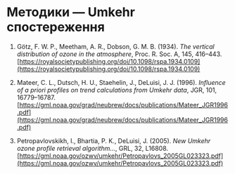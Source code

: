 # Методики — Umkehr спостереження

1. Götz, F. W. P., Meetham, A. R., Dobson, G. M. B. (1934). _The vertical distribution of ozone in the atmosphere_, Proc. R. Soc. A, 145, 416–443.  
   [https://royalsocietypublishing.org/doi/10.1098/rspa.1934.0109](https://royalsocietypublishing.org/doi/10.1098/rspa.1934.0109)

2. Mateer, C. L., Dutsch, H. U., Staehelin, J., DeLuisi, J. J. (1996). _Influence of a priori profiles on trend calculations from Umkehr data_, JGR, 101, 16779–16787.  
   [https://gml.noaa.gov/grad/neubrew/docs/publications/Mateer_JGR1996.pdf](https://gml.noaa.gov/grad/neubrew/docs/publications/Mateer_JGR1996.pdf)

3. Petropavlovskikh, I., Bhartia, P. K., DeLuisi, J. (2005). _New Umkehr ozone profile retrieval algorithm…_, GRL, 32, L16808.  
   [https://gml.noaa.gov/ozwv/umkehr/Petropavlovs_2005GL023323.pdf](https://gml.noaa.gov/ozwv/umkehr/Petropavlovs_2005GL023323.pdf)
